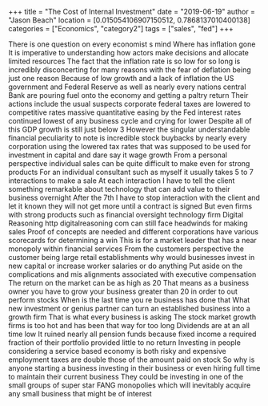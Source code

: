 +++
title = "The Cost of Internal Investment"
date = "2019-06-19"
author = "Jason Beach"
location = [0.015054106907150512, 0.7868137010400138]
categories = ["Economics", "category2"]
tags = ["sales", "fed"]
+++

There is one question on every economist s mind Where has inflation gone It is imperative to understanding how actors make decisions and allocate limited resources The fact that the inflation rate is so low for so long is incredibly disconcerting for many reasons with the fear of deflation being just one reason Because of low growth and a lack of inflation the US government and Federal Reserve as well as nearly every nations central Bank are pouring fuel onto the economy and getting a paltry return Their actions include the usual suspects corporate federal taxes are lowered to competitive rates massive quantitative easing by the Fed interest rates continued lowest of any business cycle and crying for lower Despite all of this GDP growth is still just below 3 However the singular understandable financial peculiarity to note is incredible stock buybacks by nearly every corporation using the lowered tax rates that was supposed to be used for investment in capital and dare say it wage growth From a personal perspective individual sales can be quite difficult to make even for strong products For an individual consultant such as myself it usually takes 5 to 7 interactions to make a sale At each interaction I have to tell the client something remarkable about technology that can add value to their business overnight After the 7th I have to stop interaction with the client and let it known they will not get more until a contract is signed But even firms with strong products such as financial oversight technology firm Digital Reasoning http digitalreasoning com can still face headwinds for making sales Proof of concepts are needed and different corporations have various scorecards for determining a win This is for a market leader that has a near monopoly within financial services From the customers perspective the customer being large retail establishments why would businesses invest in new capital or increase worker salaries or do anything Put aside on the complications and mis alignments associated with executive compensation The return on the market can be as high as 20 That means as a business owner you have to grow your business greater than 20 in order to out perform stocks When is the last time you re business has done that What new investment or genius partner can turn an established business into a growth firm That is what every business is asking The stock market growth firms is too hot and has been that way for too long Dividends are at an all time low It ruined nearly all pension funds because fixed income a required fraction of their portfolio provided little to no return Investing in people considering a service based economy is both risky and expensive employment taxes are double those of the amount paid on stock So why is anyone starting a business investing in their business or even hiring full time to maintain their current business They could be investing in one of the small groups of super star FANG monopolies which will inevitably acquire any small business that might be of interest